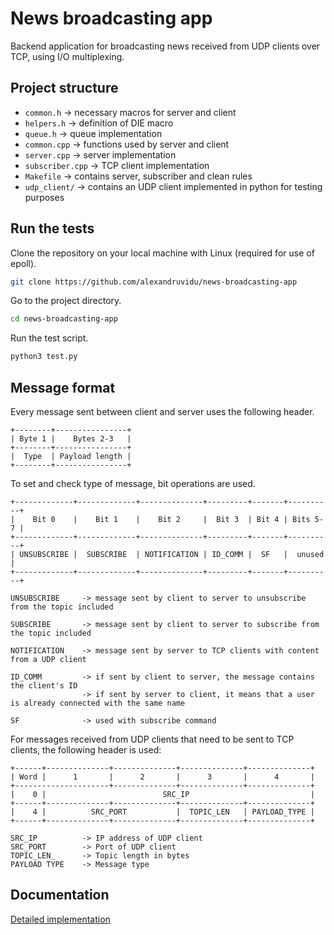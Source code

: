 # News broadcasting app

Backend application for broadcasting news received from UDP clients over TCP, using I/O multiplexing.


## Project structure

* `common.h` -> necessary macros for server and client
* `helpers.h` -> definition of DIE macro
* `queue.h` -> queue implementation
* `common.cpp` -> functions used by server and client
* `server.cpp` -> server implementation
* `subscriber.cpp` -> TCP client implementation
* `Makefile` -> contains server, subscriber and clean rules
* `udp_client/` -> contains an UDP client implemented in python for testing purposes


## Run the tests

Clone the repository on your local machine with Linux (required for use of epoll).

```bash
git clone https://github.com/alexandruvidu/news-broadcasting-app
```

Go to the project directory.

```bash
cd news-broadcasting-app
```

Run the test script.
```bash
python3 test.py
```


## Message format

Every message sent between client and server uses the following header.

```
+--------+----------------+
| Byte 1 |    Bytes 2-3   |
+--------+----------------+
|  Type  | Payload length |
+--------+----------------+
```

To set and check type of message, bit operations are used.

```
+-------------+-------------+--------------+---------+-------+----------+
|    Bit 0    |    Bit 1    |    Bit 2     |  Bit 3  | Bit 4 | Bits 5-7 |
+-------------+-------------+--------------+---------+-------+----------+
| UNSUBSCRIBE |  SUBSCRIBE  | NOTIFICATION | ID_COMM |  SF   |  unused  |
+-------------+-------------+--------------+---------+-------+----------+

UNSUBSCRIBE     -> message sent by client to server to unsubscribe from the topic included

SUBSCRIBE       -> message sent by client to server to subscribe from the topic included

NOTIFICATION    -> message sent by server to TCP clients with content from a UDP client

ID_COMM         -> if sent by client to server, the message contains the client's ID
                -> if sent by server to client, it means that a user is already connected with the same name

SF              -> used with subscribe command

```

For messages received from UDP clients that need to be sent to TCP clients, the following header is used:

```
+------+--------------+--------------+--------------+--------------+
| Word |      1       |      2       |      3       |      4       |
+---------------------+--------------+--------------+--------------+
|    0 |                          SRC_IP                           |
+------+--------------+--------------+--------------+--------------+
|    4 |          SRC_PORT           |  TOPIC_LEN   | PAYLOAD_TYPE |
+------+--------------+--------------+--------------+--------------+

SRC_IP          -> IP address of UDP client
SRC_PORT        -> Port of UDP client
TOPIC_LEN_      -> Topic length in bytes
PAYLOAD TYPE    -> Message type
```


## Documentation

[Detailed implementation](https://github.com/alexandruvidu/news-broadcasting-app/blob/master/Implementation.md)
